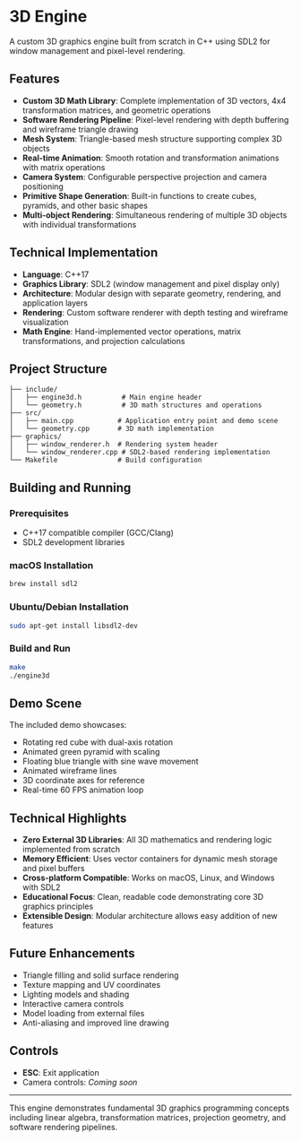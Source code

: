# 3D Engine

A custom 3D graphics engine built from scratch in C++ using SDL2 for window management and pixel-level rendering.

## Features

- **Custom 3D Math Library**: Complete implementation of 3D vectors, 4x4 transformation matrices, and geometric operations
- **Software Rendering Pipeline**: Pixel-level rendering with depth buffering and wireframe triangle drawing
- **Mesh System**: Triangle-based mesh structure supporting complex 3D objects
- **Real-time Animation**: Smooth rotation and transformation animations with matrix operations
- **Camera System**: Configurable perspective projection and camera positioning
- **Primitive Shape Generation**: Built-in functions to create cubes, pyramids, and other basic shapes
- **Multi-object Rendering**: Simultaneous rendering of multiple 3D objects with individual transformations

## Technical Implementation

- **Language**: C++17
- **Graphics Library**: SDL2 (window management and pixel display only)
- **Architecture**: Modular design with separate geometry, rendering, and application layers
- **Rendering**: Custom software renderer with depth testing and wireframe visualization
- **Math Engine**: Hand-implemented vector operations, matrix transformations, and projection calculations

## Project Structure

```
├── include/
│   ├── engine3d.h          # Main engine header
│   └── geometry.h          # 3D math structures and operations
├── src/
│   ├── main.cpp           # Application entry point and demo scene
│   └── geometry.cpp       # 3D math implementation
├── graphics/
│   ├── window_renderer.h  # Rendering system header
│   └── window_renderer.cpp # SDL2-based rendering implementation
└── Makefile               # Build configuration
```

## Building and Running

### Prerequisites
- C++17 compatible compiler (GCC/Clang)
- SDL2 development libraries

### macOS Installation
```bash
brew install sdl2
```

### Ubuntu/Debian Installation
```bash
sudo apt-get install libsdl2-dev
```

### Build and Run
```bash
make
./engine3d
```

## Demo Scene

The included demo showcases:
- Rotating red cube with dual-axis rotation
- Animated green pyramid with scaling
- Floating blue triangle with sine wave movement
- Animated wireframe lines
- 3D coordinate axes for reference
- Real-time 60 FPS animation loop

## Technical Highlights

- **Zero External 3D Libraries**: All 3D mathematics and rendering logic implemented from scratch
- **Memory Efficient**: Uses vector containers for dynamic mesh storage and pixel buffers
- **Cross-platform Compatible**: Works on macOS, Linux, and Windows with SDL2
- **Educational Focus**: Clean, readable code demonstrating core 3D graphics principles
- **Extensible Design**: Modular architecture allows easy addition of new features

## Future Enhancements

- Triangle filling and solid surface rendering
- Texture mapping and UV coordinates
- Lighting models and shading
- Interactive camera controls
- Model loading from external files
- Anti-aliasing and improved line drawing

## Controls

- **ESC**: Exit application
- Camera controls: *Coming soon*

---

This engine demonstrates fundamental 3D graphics programming concepts including linear algebra, transformation matrices, projection geometry, and software rendering pipelines.